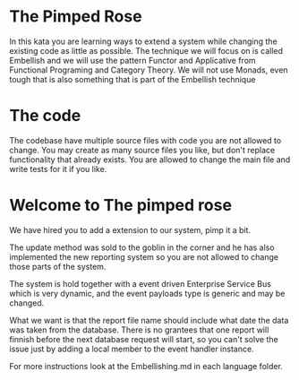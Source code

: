 # The Pimped Rose

In this kata you are learning ways to extend a system while changing the existing
code as little as possible. The technique we will focus on is called Embellish and
we will use the pattern Functor and Applicative from Functional Programing and
Category Theory. We will not use Monads, even tough that is also something that
is part of the Embellish technique

# The code

The codebase have multiple source files with code you are not allowed to change.
You may create as many source files you like, but don't replace functionality 
that already exists. You are allowed to change the main file and write tests
for it if you like.

# Welcome to The pimped rose

We have hired you to add a extension to our system, pimp it a bit.

The update method was sold to the goblin in the corner and he has also
implemented the new reporting system so you are not allowed to change those 
parts of the system.

The system is hold together with a event driven Enterprise Service Bus which is
very dynamic, and the event payloads type is generic and may be changed.

What we want is that the report file name should include what date the data was
taken from the database. There is no grantees that one report will finnish
before the next database request will start, so you can't solve the issue just by
adding a local member to the event handler instance.


For more instructions look at the Embellishing.md in each language folder.
